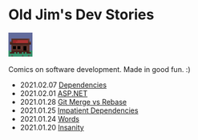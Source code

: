 # Old Jim's Dev Stories

[![](images/general_store48.png)](index.html)

Comics on software development. Made in good fun. :)

- 2021.02.07 [Dependencies](.\devStories\devStories_2021.02.07.html)
- 2021.02.01 [ASP.NET](.\devStories\devStories_2021.02.01.html)
- 2021.01.28 [Git Merge vs Rebase](.\devStories\devStories_2021.01.28.html)
- 2021.01.25 [Impatient Dependencies](.\devStories\devStories_2021.01.25.html)
- 2021.01.24 [Words](.\devStories\devStories_2021.01.24.html)
- 2021.01.20 [Insanity](.\devStories\devStories_2021.01.20.html)
